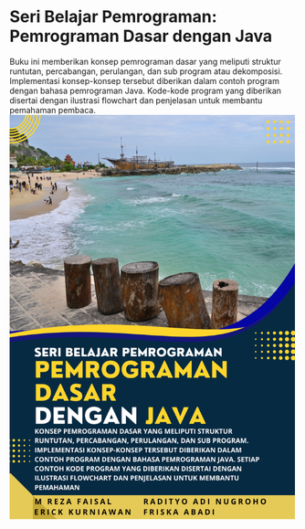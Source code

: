 # Seri Belajar Pemrograman: Pemrograman Dasar dengan Java
Buku ini memberikan konsep pemrograman dasar yang meliputi struktur runtutan, percabangan, perulangan, dan sub program atau dekomposisi. Implementasi konsep-konsep tersebut diberikan dalam contoh program dengan bahasa pemrograman Java. Kode-kode program yang diberikan disertai dengan ilustrasi flowchart dan penjelasan untuk membantu pemahaman pembaca.
<img src="https://github.com/rezafaisal/PemrogramanDasarJava/blob/main/images/cover.png" width="500" alt="cover buku">
